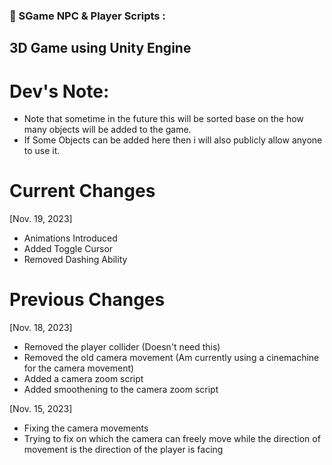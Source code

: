 ### 🔨 SGame NPC & Player Scripts :
3D Game using Unity Engine
---

<h1>Dev's Note:</h1>

- Note that sometime in the future this will be sorted base on the how many objects will be added to the game.
- If Some Objects can be added here then i will also publicly allow anyone to use it.

<h1>Current Changes</h1>

[Nov. 19, 2023]
- Animations Introduced
- Added Toggle Cursor
- Removed Dashing Ability

<h1>Previous Changes</h1>

[Nov. 18, 2023]
- Removed the player collider (Doesn't need this)
- Removed the old camera movement (Am currently using a cinemachine for the camera movement)
- Added a camera zoom script
- Added smoothening to the camera zoom script

[Nov. 15, 2023]
- Fixing the camera movements
- Trying to fix on which the camera can freely move while the direction of movement is the direction of the player is facing
